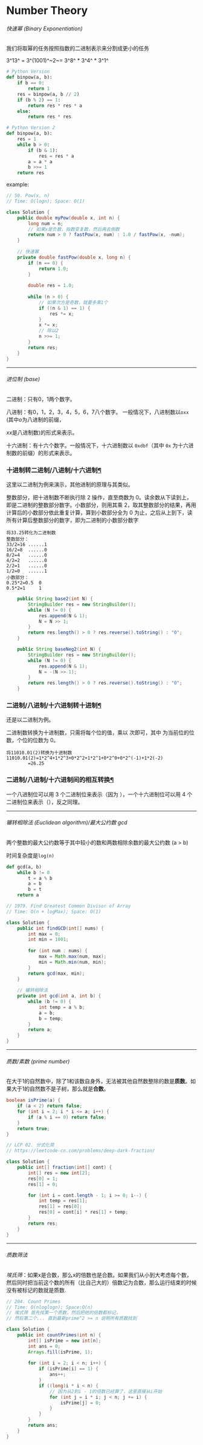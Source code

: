 # Number Theory

###### 快速幂 (Binary Exponentiation)

我们将取幂的任务按照指数的二进制表示来分割成更小的任务

3^13^ = 3^(1001)^~2~= 3^8^ * 3^4^ * 3^1^  

```python
# Python Version
def binpow(a, b):
    if b == 0:
        return 1
    res = binpow(a, b // 2)
    if (b % 2) == 1:
        return res * res * a
    else:
        return res * res
```

```python
# Python Version 2
def binpow(a, b):
    res = 1
    while b > 0:
        if (b & 1):
            res = res * a
        a = a * a
        b >>= 1
    return res
```

example: 

```java
// 50. Pow(x, n)
// Time: O(logn); Space: O(1)

class Solution {
    public double myPow(double x, int n) {
        long num = n;
		// 如果x是负数，指数变复数，然后再去倒数
        return num > 0 ? fastPow(x, num) : 1.0 / fastPow(x, -num);
    }
    
	// 快速幂
    private double fastPow(double x, long n) {
        if (n == 0) {
            return 1.0;
        }
        
        double res = 1.0;
        
        while (n > 0) {
			// 如果次方是奇数，就要多乘1个
            if ((n & 1) == 1) {
                res *= x;
            }
            x *= x;
			// 除以2
            n >>= 1;
        }
        return res;
    }
}
```

------

###### 进位制 (base)

二进制：只有0，1两个数字。

八进制：有0，1，2，3，4，5，6，7八个数字。 一般情况下，八进制数以```oxx``` (其中*o*为八进制的前缀，

*xx*是八进制数)的形式来表示。

十六进制：有十六个数字。一般情况下，十六进制数以 `0xdbf`（其中 `0x` 为十六进制数的前缀）的形式来表示。



### 十进制转二进制/八进制/十六进制[¶](https://oi-wiki.org/math/base/#_5)

这里以二进制为例来演示，其他进制的原理与其类似。

整数部分，把十进制数不断执行除 2 操作，直至商数为 0。读余数从下读到上，即是二进制的整数部分数字。小数部分，则用其乘 2，取其整数部分的结果，再用计算后的小数部分依此重复计算，算到小数部分全为 0 为止，之后从上到下，读所有计算后整数部分的数字，即为二进制的小数部分数字



```
将33.25转化为二进制数
整数部分：
33/2=16 ......1
16/2=8  ......0
8/2=4   ......0
4/2=2   ......0
2/2=1   ......0
1/2=0   ......1
小数部分：
0.25*2=0.5  0
0.5*2=1     1
```

```java
    public String base2(int N) {
        StringBuilder res = new StringBuilder();
        while (N != 0) {
            res.append(N & 1);
            N = N >> 1;
        }
        return res.length() > 0 ? res.reverse().toString() : "0";
    }

```

```java
    public String baseNeg2(int N) {
        StringBuilder res = new StringBuilder();
        while (N != 0) {
            res.append(N & 1);
            N = -(N >> 1);
        }
        return res.length() > 0 ? res.reverse().toString() : "0";
    }
```



### 二进制/八进制/十六进制转十进制[¶](https://oi-wiki.org/math/base/#_6)

还是以二进制为例。

二进制数转换为十进制数，只需将每个位的值，乘以 次即可，其中 为当前位的位数，个位的位数为 0。

```
将11010.01(2)转换为十进制数
11010.01(2)=1*2^4+1*2^3+0*2^2+1*2^1+0*2^0+0*2^(-1)+1*2(-2)
        =26.25
```



### 二进制/八进制/十六进制间的相互转换[¶](https://oi-wiki.org/math/base/#_7)

一个八进制位可以用 3 个二进制位来表示（因为 ），一个十六进制位可以用 4 个二进制位来表示（），反之同理。

------

###### 辗转相除法 (Euclidean algorithm)/最大公约数 gcd

两个整数的最大公约数等于其中较小的数和两数相除余数的最大公约数 (a > b)

时间复杂度是```log(n)```

```python
def gcd(a, b)
	while b != 0
    	t = a % b
        a = b
        b = t
    return a
```

```java
// 1979. Find Greatest Common Divisor of Array
// Time: O(n + logMax); Space: O(1)

class Solution {
    public int findGCD(int[] nums) {
        int max = 0;
        int min = 1001;
        
        for (int num : nums) {
            max = Math.max(num, max);
            min = Math.min(num, min);
        }
        return gcd(max, min);
    }
    
	// 辗转相除法
    private int gcd(int a, int b) {
        while (b != 0) {
            int temp = a % b;
            a = b;
            b = temp;
        }
        return a;
    }
}
```

------



###### 质数/素数 (prime number)

在大于1的自然数中，除了1和该数自身外，无法被其他自然数整除的数是**质数**。如果大于1的自然数不是子树，那么就是**合数**。

```java
boolean isPrime(a) {
    if (a < 2) return false;
    for (int i = 2; i * i <= a; i++) {
        if (a % i == 0) return false;
    }
    return true;
}
```

```java
// LCP 02. 分式化简
// https://leetcode-cn.com/problems/deep-dark-fraction/

class Solution {
    public int[] fraction(int[] cont) {
        int[] res = new int[2];
        res[0] = 1;
        res[1] = 0;

        for (int i = cont.length - 1; i >= 0; i--) {
            int temp = res[1];
            res[1] = res[0];
            res[0] = cont[i] * res[1] + temp;
        }
        return res;
    }
}
```

------

###### 质数筛法

*埃氏筛*：如果x是合数，那么x的倍数也是合数。如果我们从小到大考虑每个数，然后同时把当前这个数的所有（比自己大的）倍数记为合数，那么运行结束的时候没有被标记的数就是质数.

```java
// 204. Count Primes
// Time: O(nloglogn); Space:O(n)
// 埃式筛 首先找第一个质数，然后把他的倍数都标记，
// 然后第二个... 直到最新prime^2 >= n 说明所有质数找到

class Solution {
    public int countPrimes(int n) {
        int[] isPrime = new int[n];
        int ans = 0;
        Arrays.fill(isPrime, 1);
        
        for (int i = 2; i < n; i++) {
            if (isPrime[i] == 1) {
                ans++;
            }
            if ((long)i * i < n) {
				// 因为从2到i - 1的倍数已经算了，这里直接从i开始
                for (int j = i * i; j < n; j += i) {
                    isPrime[j] = 0;
                }
            }
        }
        return ans;
    }
}
```

